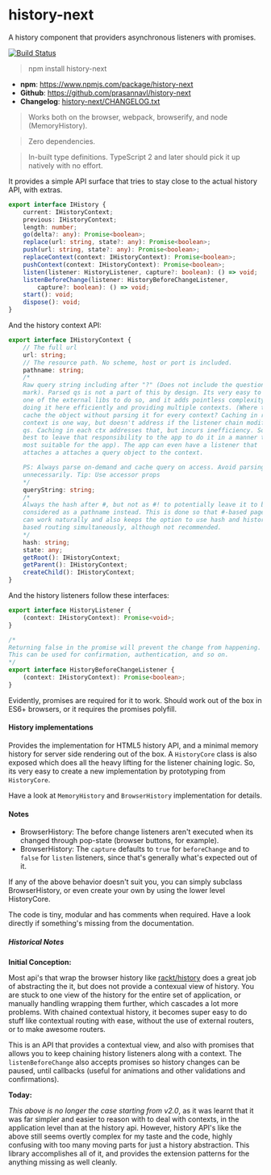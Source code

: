 # history-next

A history component that providers asynchronous listeners with promises.

[![Build Status](https://travis-ci.org/prasannavl/history-next.svg?branch=master)](https://travis-ci.org/prasannavl/history-next)

> npm install history-next


- **npm**: https://www.npmjs.com/package/history-next
- **Github**: https://github.com/prasannavl/history-next
- **Changelog**: [history-next/CHANGELOG.txt](https://raw.githubusercontent.com/prasannavl/history-next/master/CHANGELOG.txt)

> Works both on the browser, webpack, browserify, and node (MemoryHistory).

> Zero dependencies.

> In-built type definitions. TypeScript 2 and later should pick it up natively with no effort.

It provides a simple API surface that tries to stay close to the actual history API, with extras.

```typescript
export interface IHistory {
    current: IHistoryContext;
    previous: IHistoryContext;
    length: number;
    go(delta?: any): Promise<boolean>;
    replace(url: string, state?: any): Promise<boolean>;
    push(url: string, state?: any): Promise<boolean>;
    replaceContext(context: IHistoryContext): Promise<boolean>;
    pushContext(context: IHistoryContext): Promise<boolean>;
    listen(listener: HistoryListener, capture?: boolean): () => void;
    listenBeforeChange(listener: HistoryBeforeChangeListener,
        capture?: boolean): () => void;
    start(): void;
    dispose(): void;
}
```

And the history context API: 

```typescript
export interface IHistoryContext {
    // The full url
    url: string;
    // The resource path. No scheme, host or port is included.
    pathname: string;
    /*
    Raw query string including after "?" (Does not include the question
    mark). Parsed qs is not a part of this by design. Its very easy to use
    one of the external libs to do so, and it adds pointless complexity 
    doing it here efficiently and providing multiple contexts. (Where to
    cache the object without parsing it for every context? Caching in root
    context is one way, but doesn't address if the listener chain modifies
    qs. Caching in each ctx addresses that, but incurs inefficiency. So, its
    best to leave that responsibility to the app to do it in a manner that's
    most suitable for the app). The app can even have a listener that
    attaches a attaches a query object to the context.

    PS: Always parse on-demand and cache query on access. Avoid parsing it
    unnecessarily. Tip: Use accessor props
    */
    queryString: string;
    /*
    Always the hash after #, but not as #! to potentially leave it to be
    considered as a pathname instead. This is done so that #-based page links
    can work naturally and also keeps the option to use hash and history api
    based routing simultaneously, although not recommended.
    */
    hash: string;
    state: any;
    getRoot(): IHistoryContext;
    getParent(): IHistoryContext;
    createChild(): IHistoryContext;
}
```

And the history listeners follow these interfaces:

```typescript
export interface HistoryListener {
    (context: IHistoryContext): Promise<void>;
}

/*
Returning false in the promise will prevent the change from happening.
This can be used for confirmation, authentication, and so on.
*/
export interface HistoryBeforeChangeListener {
    (context: IHistoryContext): Promise<boolean>;
}
```

Evidently, promises are required for it to work. Should work out of the box in ES6+ browsers, or it requires the promises polyfill. 

#### History implementations

Provides the implementation for HTML5 history API, and a minimal memory history for server side rendering out of the box.
A `HistoryCore` class is also exposed which does all the heavy lifting for the listener chaining logic. So, its very easy to create a new implementation by prototyping from `HistoryCore`.

Have a look at `MemoryHistory` and `BrowserHistory` implementation for details.

#### Notes

- BrowserHistory: The before change listeners aren't executed when its changed through pop-state (browser buttons, for example).
- BrowserHistory: The `capture` defaults to `true` for `beforeChange` and to `false` for `listen` listeners, since that's
  generally what's expected out of it.

If any of the above behavior doesn't suit you, you can simply subclass BrowserHistory, or even create your own by using the 
lower level HistoryCore.

The code is tiny, modular and has comments when required. Have a look directly if something's missing from the documentation.

##### Historical Notes

**Initial Conception:**

Most api's that wrap the browser history like [rackt/history](https://github.com/rackt/history) does a great job of abstracting the it, but does not provide a contexual view of history. You are stuck to one view of the history for the entire set of application, or manually handling wrapping them further, which cascades a lot more problems. With chained contextual history, it becomes super easy to do stuff like contextual routing with ease, without the use of external routers, or to make awesome routers. 

This is an API that provides a contextual view, and also with promises that allows you to keep chaining history listeners along with a context. The `listenBeforeChange` also accepts promises so history changes can be paused, until callbacks (useful for animations and other validations and confirmations). 

**Today:**

*This above is no longer the case starting from v2.0*, as it was learnt that it was far simpler and easier to reason with to deal with contexts, in the application level than at the history api. However, history API's like the above still seems overtly complex for my taste and the code, highly confusing with too many moving parts for just a history abstraction. This library accomplishes all of it, and provides the extension patterns for the anything missing as well cleanly.
